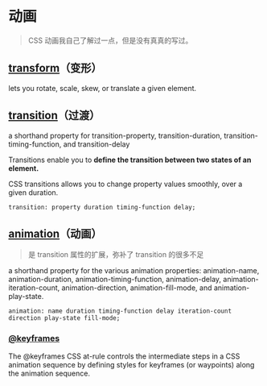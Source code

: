 # 动画

> CSS 动画我自己了解过一点，但是没有真真的写过。

## [transform](https://developer.mozilla.org/en-US/docs/Web/CSS/transform)（变形）

lets you rotate, scale, skew, or translate a given element.

## [transition](https://developer.mozilla.org/en-US/docs/Web/CSS/transition)（过渡）

a shorthand property for transition-property, transition-duration, transition-timing-function, and transition-delay

Transitions enable you to **define the transition between two states of an element.**

CSS transitions allows you to change property values smoothly, over a given duration.

`transition: property duration timing-function delay;`

## [animation](https://developer.mozilla.org/en-US/docs/Web/CSS/animation)（动画）

> 是 transition 属性的扩展，弥补了 transition 的很多不足

a shorthand property for the various animation properties: animation-name, animation-duration, animation-timing-function, animation-delay, animation-iteration-count, animation-direction, animation-fill-mode, and animation-play-state.

`animation: name duration timing-function delay iteration-count direction play-state fill-mode;`

### [@keyframes](https://developer.mozilla.org/en-US/docs/Web/CSS/@keyframes)

The @keyframes CSS at-rule controls the intermediate steps in a CSS animation sequence by defining styles for keyframes (or waypoints) along the animation sequence.
